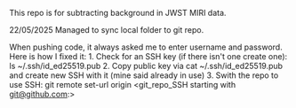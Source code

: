 This repo is for subtracting background in JWST MIRI data.


22/05/2025 Managed to sync local folder to git repo.

When pushing code, it always asked me to enter username and password. Here is how I fixed it:
	1. Check for an SSH key (if there isn't one create one): ls ~/.ssh/id_ed25519.pub 
	2. Copy public key via cat ~/.ssh/id_ed25519.pub and create new SSH with it (mine said already in use)
	3. Swith the repo to use SSH: git remote set-url origin <git_repo_SSH starting with git@github.com:>

